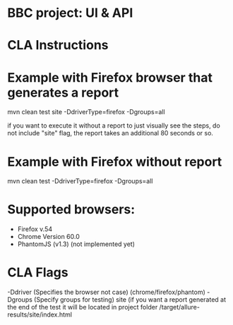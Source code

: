 # BBC project: UI & API

# CLA Instructions

# Example with Firefox browser that generates a report
mvn clean test site -DdriverType=firefox -Dgroups=all

if you want to execute it without a report to just visually see the steps, do not include "site" flag, the report takes an additional 80 seconds or so.

# Example with Firefox without report
mvn clean test -DdriverType=firefox -Dgroups=all

# Supported browsers:
- Firefox v.54
- Chrome Version 60.0
- PhantomJS (v1.3) (not implemented yet)

# CLA Flags
-Ddriver (Specifies the browser not case) (chrome/firefox/phantom)
-Dgroups (Specify groups for testing)
site (if you want a report generated at the end of the test it will be located in project folder
/target/allure-results/site/index.html
